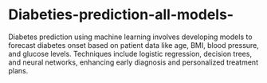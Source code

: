 # Diabeties-prediction-all-models-
Diabetes prediction using machine learning involves developing models to forecast diabetes onset based on patient data like age, BMI, blood pressure, and glucose levels. Techniques include logistic regression, decision trees, and neural networks, enhancing early diagnosis and personalized treatment plans.
